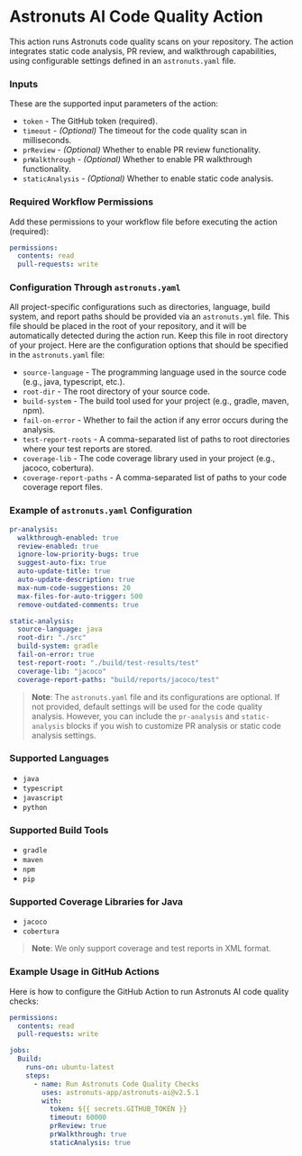 # Astronuts AI Code Quality Action

This action runs Astronuts code quality scans on your repository. The action integrates static code analysis, PR review, and walkthrough capabilities, using configurable settings defined in an `astronuts.yaml` file.

### Inputs

These are the supported input parameters of the action:

- `token` - The GitHub token (required).
- `timeout` - _(Optional)_ The timeout for the code quality scan in milliseconds.
- `prReview` - _(Optional)_ Whether to enable PR review functionality.
- `prWalkthrough` - _(Optional)_ Whether to enable PR walkthrough functionality.
- `staticAnalysis` - _(Optional)_ Whether to enable static code analysis.

### Required Workflow Permissions

Add these permissions to your workflow file before executing the action (required):

```yaml
permissions:
  contents: read
  pull-requests: write
  ```

### Configuration Through `astronuts.yaml`

All project-specific configurations such as directories, language, build system, and report paths should be provided via an `astronuts.yml` file. This file should be placed in the root of your repository, and it will be automatically detected during the action run.
Keep this file in root directory of  your project.
Here are the configuration options that should be specified in the `astronuts.yaml` file:

- `source-language` - The programming language used in the source code (e.g., java, typescript, etc.).
- `root-dir` - The root directory of your source code.
- `build-system` - The build tool used for your project (e.g., gradle, maven, npm).
- `fail-on-error` - Whether to fail the action if any error occurs during the analysis.
- `test-report-roots` - A comma-separated list of paths to root directories where your test reports are stored.
- `coverage-lib` - The code coverage library used in your project (e.g., jacoco, cobertura).
- `coverage-report-paths` - A comma-separated list of paths to your code coverage report files.

### Example of `astronuts.yaml` Configuration

```yaml
pr-analysis:
  walkthrough-enabled: true
  review-enabled: true
  ignore-low-priority-bugs: true
  suggest-auto-fix: true
  auto-update-title: true
  auto-update-description: true
  max-num-code-suggestions: 20
  max-files-for-auto-trigger: 500
  remove-outdated-comments: true

static-analysis:
  source-language: java
  root-dir: "./src"
  build-system: gradle
  fail-on-error: true
  test-report-root: "./build/test-results/test" 
  coverage-lib: "jacoco"
  coverage-report-paths: "build/reports/jacoco/test" 
```
> **Note**: The `astronuts.yaml` file and its configurations are optional. If not provided, default settings will be used for the code quality analysis. However, you can include the `pr-analysis` and `static-analysis` blocks if you wish to customize PR analysis or static code analysis settings.

### Supported Languages

- `java`
- `typescript`
- `javascript`
- `python`

### Supported Build Tools

- `gradle`
- `maven`
- `npm`
- `pip`

### Supported Coverage Libraries for Java

- `jacoco`
- `cobertura`

> **Note**: We only support coverage and test reports in XML format.

### Example Usage in GitHub Actions

Here is how to configure the GitHub Action to run Astronuts AI code quality checks:
```yaml
permissions:
  contents: read
  pull-requests: write

jobs:
  Build:
    runs-on: ubuntu-latest
    steps:
      - name: Run Astronuts Code Quality Checks
        uses: astronuts-app/astronuts-ai@v2.5.1
        with:
          token: ${{ secrets.GITHUB_TOKEN }}
          timeout: 60000
          prReview: true
          prWalkthrough: true
          staticAnalysis: true
```
